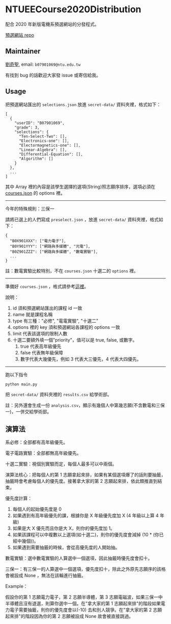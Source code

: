 # NTUEECourse2020Distribution

配合 2020 年新版電機系預選網站的分發程式。

[預選網站 repo](https://github.com/NTUEEInfoDep/NTUEECourseWebsite2020)

## Maintainer

[劉奇聖](https://github.com/MortalHappiness), email: `b07901069@ntu.edu.tw`

有找到 bug 的話歡迎大家發 issue 或寄信給我。

## Usage

把預選網站匯出的 `selections.json` 放進 `secret-data/` 資料夾裡，格式如下：

```
[
  {
    "userID": "B07901069",
    "grade": 3,
    "selections": {
      "Ten-Select-Two": [],
      "Electronics-one": [],
      "Electormagnetics-one": [],
      "Linear-Algebra": [],
      "Differential-Equation": [],
      "Algorithm": []
    }
  },
  ...
]
```

其中 Array 裡的內容是該學生選擇的選項(String)照志願序排序，選項必須在 [courses.json](/data/courses.json) 的 options 裡。

---

今年的特殊規則：三保一

請將已選上的人們寫成 `preselect.json` ，放進 `secret-data/` 資料夾裡，格式如下：

```
{
  "B0X901XXX": ["電力電子"],
  "B0Y901YYY": ["網路與多媒體", "光電"],
  "B0Z901ZZZ": ["網路與多媒體", "數電實驗"],
  ...
}
```

註：數電實驗比較特別，不在 `courses.json` 十選二的 `options` 裡。

---

準備好 `courses.json` ，格式請參考[這裡](/data/courses.json)。

說明：

1. id 須和預選網站匯出的課程 id 一致
2. name 就是課程名稱
3. type 有三種："必修", "電電實驗", "十選二"
4. options 裡的 key 須和預選網站各課程的 options 一致
5. limit 代表該選項的限制人數
6. 十選二要額外填一個"priority"，值可以是 true, false, 或數字。
   1. true 代表高年級優先
   2. false 代表無年級保障
   3. 數字代表大幾優先，例如 3 代表大三優先，4 代表大四優先。

---

跑以下指令

```
python main.py
```

把 `secret-data/` 資料夾裡的 `results.csv` 給學術部。

註：另外還會生成一份 `analysis.csv`，顯示有幾個人中第幾志願(不含數電和三保一)，一併交給學術部。

## 演算法

系必修：全部都有高年級優先。

電子電路實驗：全部都無高年級優先。

十選二實驗：視個別實驗而定，每個人最多可以中兩個。

演算法核心：把每個人的第 1 志願拿起來排，如果有某個選項爆了的話則要抽籤，抽籤時會考慮每個人的優先度。接著拿大家的第 2 志願起來排，依此類推直到結束。

優先度計算：

1. 每個人的起始優先度是 0
2. 如果遇到有高年級優先的課，根據你是 X 年級優先度加 X (4 年級以上算 4 年級)
3. 如果是大 X 優先而且你是大 X，則你的優先度加 1。
4. 如果該課程可以中複數以上選項(如十選二)，則你的優先度會減掉 (10 \* (你已經中幾個))。
5. 如果遇到需要抽籤的時候，會從高優先度的人開始抽。

數電實驗：選中數電實驗的人算選中一個選項，因此抽籤時優先度會扣十。

三保一：有三保一的人算選中一個選項，優先度扣十，除此之外原先志願序的該格會被設成 None ，無法在該輪進行抽籤。

Example：

假設你的第 1 志願電力電子，第 2 志願半導體，第 3 志願電磁波，如果三保一中半導體且沒有退選，則算你選中一個。在"拿大家的第 1 志願起來排"的階段如果電力電子需要抽籤，則你的優先度會以(-10) 去和別人競爭。在"拿大家的第 2 志願起來排"的階段因為你的第 2 志願被設成 None 故會被直接跳過。
